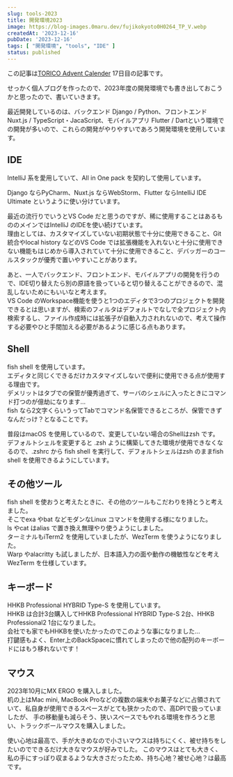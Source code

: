 ```yaml
---
slug: tools-2023
title: 開発環境2023
image: https://blog-images.0maru.dev/fujikokyoto0H0264_TP_V.webp
createdAt: '2023-12-16'
pubDate: '2023-12-16'
tags: [ "開発環境", "tools", "IDE" ]
status: published
---
```


この記事は[TORICO Advent Calender](https://qiita.com) 17日目の記事です。  

せっかく個人ブログを作ったので、2023年度の開発環境でも書き出しておこうかと思ったので、書いていきます。

最近開発しているのは、バックエンド Django / Python、フロントエンド Nuxt.js / TypeScript・JacaScript、モバイルアプリ Flutter / Dartという環境での開発が多いので、これらの開発がやりやすいであろう開発環境を使用しています。  

## IDE

IntelliJ 系を愛用していて、All in One pack を契約して使用しています。

Django ならPyCharm、Nuxt.js ならWebStorm、Flutter ならIntelliJ IDE Ultimate というように使い分けています。

最近の流行りでいうとVS Code だと思うのですが、稀に使用することはあるもののメインではIntelliJ のIDEを使い続けています。  
理由としては、カスタマイズしていない初期状態で十分に使用できること、Git 統合やlocal history などのVS Code では拡張機能を入れないと十分に使用できない機能もはじめから導入されていて十分に使用できること、デバッガーのコールスタックが優秀で置いやすいことがあります。

あと、一人でバックエンド、フロントエンド、モバイルアプリの開発を行うので、IDE切り替えたら別の原語を扱っていると切り替えることができるので、混乱しないためにもいいなと考えます。  
VS Code のWorkspace機能を使うと1つのエディタで3つのプロジェクトを開発できるとは思いますが、検索のフィルタはデフォルトでなしで全プロジェクト内検索するし、ファイル作成時には拡張子が自動入力されれないので、考えて操作する必要やひと手間加える必要があるように感じる点もあります。

## Shell

fish shell を使用しています。  
エディタと同じくできるだけカスタマイズしないで便利に使用できる点が使用する理由です。  
デメリットはタブでの保管が優秀過ぎて、サーバのシェルに入ったときにコマンド打つのが億劫になります...  
fish なら2文字くらいうってTabでコマンド名保管できるところが、保管できずなんだっけ？となることです。  

普段はmacOS を使用しているので、変更していない場合のShellはzsh です。  
デフォルトシェルを変更すると .zsh ように構築してきた環境が使用できなくなるので、.zshrc から fish shell を実行して、デフォルトシェルはzsh のままfish shell を使用できるようにしています。

## その他ツール

fish shell を使おうと考えたときに、その他のツールもこだわりを持とうと考えました。  
そこでexa やbat などモダンなLinux コマンドを使用する様になりました。  
ls やcat はalias で置き換え無理やり使うようにしました。  
ターミナルもiTerm2 を使用していましたが、WezTerm を使うようになりました。  
Warp やalacritty も試しましたが、日本語入力の面や動作の機敏性などを考えWezTerm を仕様しています。

## キーボード

HHKB Professional HYBRID Type-S を使用しています。  
HHKB は合計3台購入してHHKB Professional HYBRID Type-S 2台、HHKB Professional2 1台になりました。  
会社でも家でもHHKBを使いたかったのでこのような事になりました...  
打鍵感もよく、Enter上のBackSpaceに慣れてしまったので他の配列のキーボードにはもう移れないです！

## マウス

2023年10月にMX ERGO を購入しました。  
机の上はMac mini, MacBook Proなどの複数の端末やお菓子などに占領されていて、私自身が使用できるスペースがとても狭かったので、高DPIで扱っていましたが、
手の移動量も減らそう、狭いスペースでもやれる環境を作ろうと思い、トラックボールマウスを購入しました。  

使い心地は最高で、手が大きめなので小さいマウスは持ちにくく、被せ持ちをしたいのでできるだけ大きなマウスが好みでした。
このマウスはとても大きく、私の手にすっぽり収まるような大きさだったため、持ち心地？被せ心地？は最高です。
